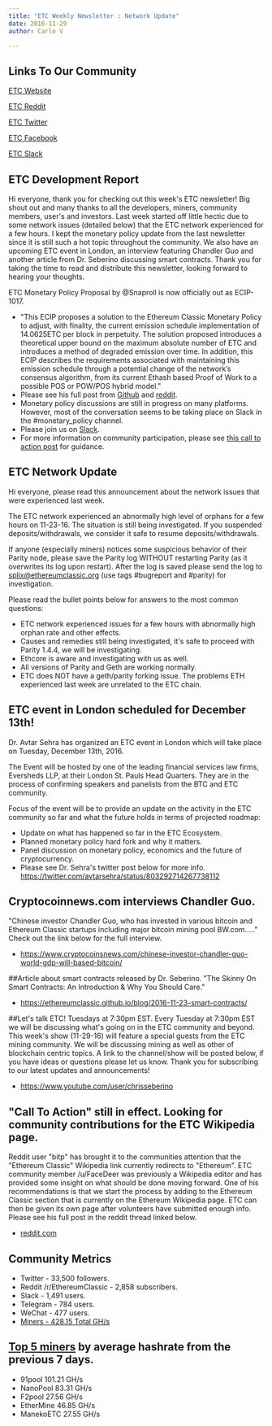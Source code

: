 ```yaml
---
title: "ETC Weekly Newsletter : Network Update"
date: 2016-11-29
author: Carlo V

---
```



## Links To Our Community

[ETC Website](https://ethereumclassic.github.io/)

[ETC Reddit](https://www.reddit.com/r/EthereumClassic/)

[ETC Twitter](http://twitter.com/eth_classic)

[ETC Facebook](https://www.facebook.com/EthereumClassicETC/)

[ETC Slack](https://ethereumclassic.herokuapp.com/)

## ETC Development Report

Hi everyone, thank you for checking out this week's ETC newsletter! Big shout out and many thanks to all the developers, miners, community members, user's and investors. Last week started off little hectic due to some network issues (detailed below) that the ETC network experienced for a few hours. I kept the monetary policy update from the last newsletter since it is still such a hot topic throughout the community. We also have an upcoming ETC event in London, an interview featuring Chandler Guo and another article from Dr. Seberino discussing smart contracts. Thank you for taking the time to read and distribute this newsletter, looking forward to hearing your thoughts.

ETC Monetary Policy Proposal by @Snaproll is now officially out as ECIP-1017.

* "This ECIP proposes a solution to the Ethereum Classic Monetary Policy to adjust, with finality, the current emission schedule implementation of 14.0625ETC per block in perpetuity. The solution proposed introduces a theoretical upper bound on the maximum absolute number of ETC and introduces a method of degraded emission over time. In addition, this ECIP describes the requirements associated with maintaining this emission schedule through a potential change of the network’s consensus algorithm, from its current Ethash based Proof of Work to a possible POS or POW/POS hybrid model." 
* Please see his full post from [Github](https://github.com/ethereumproject/ECIPs/pull/20/files) and [reddit](https://www.reddit.com/r/EthereumClassic/comments/5e5moq/etc_monetary_policy_proposal_by_snaproll_is_now/).
* Monetary policy discussions are still in progress on many platforms. However, most of the conversation seems to be taking place on Slack in the #monetary_policy channel.
* Please join us on [Slack](https://ethereumclassic.herokuapp.com/).
* For more information on community participation, please see [this call to action post](https://www.reddit.com/r/EthereumClassic/comments/4u4o61/call_for_action_what_can_i_do_to_help_ethereum/) for guidance.

## ETC Network Update
Hi everyone, please read this announcement about the network issues that were experienced last week.

The ETC network experienced an abnormally high level of orphans for a few hours on 11-23-16. The situation is still being investigated. If you suspended deposits/withdrawals, we consider it safe to resume deposits/withdrawals.

If anyone (especially miners) notices some suspicious behavior of their Parity node, please save the Parity log WITHOUT restarting Parity (as it overwrites its log upon restart). After the log is saved please send the log to splix@ethereumclassic.org (use tags #bugreport and #parity) for investigation.

Please read the bullet points below for answers to the most common questions:

* ETC network experienced issues for a few hours with abnormally high orphan rate and other effects.
* Causes and remedies still being investigated, it's safe to proceed with Parity 1.4.4, we will be investigating.
* Ethcore is aware and investigating with us as well.
* All versions of Parity and Geth are working normally.
* ETC does NOT have a geth/parity forking issue. The problems ETH experienced last week are unrelated to the ETC chain.



## ETC event in London scheduled for December 13th!

Dr. Avtar Sehra has organized an ETC event in London which will take place on Tuesday, December 13th, 2016. 

The Event will be hosted by one of the leading financial services law firms, Eversheds LLP, at their London St. Pauls Head Quarters. They are in the process of confirming speakers and panelists from the BTC and ETC community.

Focus of the event will be to provide an update on the activity in the ETC community so far and what the future holds in terms of projected roadmap: 

* Update on what has happened so far in the ETC Ecosystem. 
* Planned monetary policy hard fork and why it matters.
* Panel discussion on monetary policy, economics and the future of cryptocurrency.
* Please see Dr. Sehra's twitter post below for more info.
https://twitter.com/avtarsehra/status/803292714267738112

## Cryptocoinnews.com interviews Chandler Guo.
"Chinese investor Chandler Guo, who has invested in various bitcoin and Ethereum Classic startups including major bitcoin mining pool BW.com....." Check out the link below for the full interview.

* https://www.cryptocoinsnews.com/chinese-investor-chandler-guo-world-gdp-will-based-bitcoin/

##Article about smart contracts released by Dr. Seberino.
"The Skinny On Smart Contracts: An Introduction & Why You Should Care."

* https://ethereumclassic.github.io/blog/2016-11-23-smart-contracts/

##Let's talk ETC! Tuesdays at 7:30pm EST.
Every Tuesday at 7:30pm EST we will be discussing what's going on in the ETC community and beyond. This week's show (11-29-16) will feature a special guests from the ETC mining community. We will be discussing mining as well as other of blockchain centric topics. A link to the channel/show will be posted below, if you have ideas or questions please let us know. Thank you for subscribing to our latest updates and announcements!

* https://www.youtube.com/user/chrisseberino

## "Call To Action" still in effect. Looking for community contributions for the ETC Wikipedia page.
Reddit user "bitp" has brought it to the communities attention that the "Ethereum Classic" Wikipedia link currently redirects to "Ethereum". ETC community member /u/FaceDeer was previously a Wikipedia editor and has provided some insight on what should be done moving forward. One of his recommendations is that we start the process by adding to the Ethereum Classic section that is currently on the Ethereum Wikipedia page. ETC can then be given its own page after volunteers have submitted enough info. Please see his full post in the reddit thread linked below.

* [reddit.com](https://www.reddit.com/r/EthereumClassic/comments/5bsj3c/ethereum_classic_redirects_to_ethereum_on/)

## Community Metrics

* Twitter - 33,500 followers.
* Reddit /r/EthereumClassic - 2,858 subscribers.
* Slack - 1,491 users.
* Telegram - 784 users.
* WeChat - 477 users.
* [Miners - 428.15 Total GH/s](https://gastracker.io/stats/miners)

## [Top 5 miners](https://gastracker.io/stats/miners) by average hashrate from the previous 7 days.

* 91pool 101.21 GH/s
* NanoPool 83.31 GH/s
* F2pool 27.56 GH/s
* EtherMine 46.85 GH/s
* ManekoETC 27.55 GH/s

